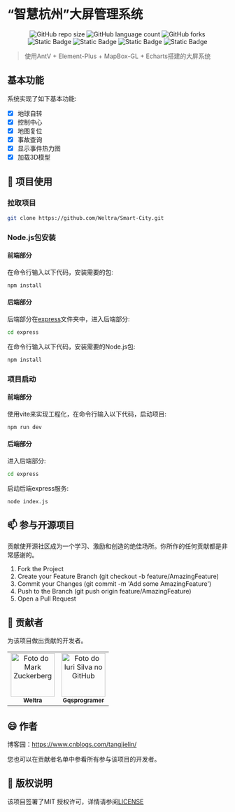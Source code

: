 # “智慧杭州”大屏管理系统
<div align="center">
<img alt="GitHub repo size" src="https://img.shields.io/github/repo-size/Weltra/Smart-City?style=for-the-badge">
<img alt="GitHub language count" src="https://img.shields.io/github/languages/count/Weltra/Smart-City?style=for-the-badge">
<img alt="GitHub forks" src="https://img.shields.io/github/forks/Weltra/Smart-City?style=for-the-badge">
  <br/>
<img alt="Static Badge" src="https://img.shields.io/badge/VUE-3.2.47-green?style=for-the-badge&logo=vue.js">
  <img alt="Static Badge" src="https://img.shields.io/badge/echarts-5.4.3-red?style=for-the-badge&logo=apacheecharts">
<img alt="Static Badge" src="https://img.shields.io/badge/three-0.154.0-16%2C%20162%2C%20110?style=for-the-badge&logo=Three.js">
<img alt="Static Badge" src="https://img.shields.io/badge/mapbox--gl-2.14.1-%235cb3cc?style=for-the-badge&logo=mapbox">
</div>

> 使用AntV + Element-Plus + MapBox-GL + Echarts搭建的大屏系统

## 基本功能

系统实现了如下基本功能:

- [x] 地球自转
- [x] 控制中心
- [x] 地图复位
- [x] 事故查询
- [x] 显示事件热力图
- [x] 加载3D模型

## 🚀 项目使用
### 拉取项目
```sh
git clone https://github.com/Weltra/Smart-City.git
```
### Node.js包安装
#### 前端部分
在命令行输入以下代码，安装需要的包:
```sh
npm install 
```
#### 后端部分
后端部分在[express](./express)文件夹中，进入后端部分:
```sh
cd express
```
在命令行输入以下代码，安装需要的Node.js包:
```sh
npm install 
```
### 项目启动
#### 前端部分
使用vite来实现工程化，在命令行输入以下代码，启动项目:
```sh
npm run dev
```
#### 后端部分
进入后端部分:
```sh
cd express
```
启动后端express服务:
```sh
node index.js
```

## 📫 参与开源项目

贡献使开源社区成为一个学习、激励和创造的绝佳场所。你所作的任何贡献都是非常感谢的。
1. Fork the Project
2. Create your Feature Branch (git checkout -b feature/AmazingFeature)
3. Commit your Changes (git commit -m 'Add some AmazingFeature')
4. Push to the Branch (git push origin feature/AmazingFeature)
5. Open a Pull Request

## 🤝 贡献者

为该项目做出贡献的开发者。

<table>
  <tr>
        <td align="center">
      <a href="https://github.com/Weltra">
        <img src="https://avatars.githubusercontent.com/u/140082971?v=4" width="100px;" alt="Foto do Mark Zuckerberg"/><br>
        <sub>
          <b>Weltra</b>
        </sub>
      </a>
    </td>
    <td align="center">
      <a href="https://github.com/Gqsprogramer">
        <img src="https://avatars.githubusercontent.com/u/88928351?v=4" width="100px;" alt="Foto do Iuri Silva no GitHub"/><br>
        <sub>
          <b>Gqsprogramer</b>
        </sub>
      </a>
    </td>
  </tr>
</table>

## 😄 作者

博客园：https://www.cnblogs.com/tangjielin/

您也可以在贡献者名单中参看所有参与该项目的开发者。

## 📝 版权说明
该项目签署了MIT 授权许可，详情请参阅[LICENSE](./LICENSE)
